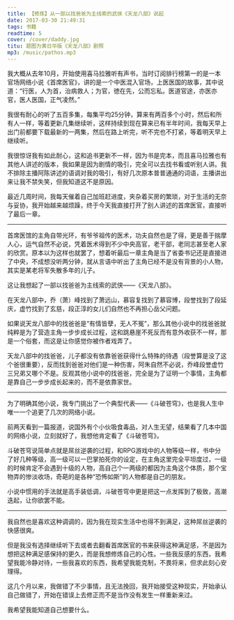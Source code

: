 ```yaml
---
title: 【修炼】从一部以找爸爸为主线索的武侠《天龙八部》说起
date: 2017-03-30 21:49:31
tags: 书籍
readtime: 5
cover: /cover/daddy.jpg
titu: 题图为黄日华版《天龙八部》剧照
mp3: /music/pathos.mp3
---
```

我大概从去年10月，开始使用喜马拉雅听有声书，当时订阅排行榜第一的是一本官场网络小说《首席医官》，讲的是一个中医混入官场，上医医国的故事，其中说道：“行医，人为首，治病救人；为官，徳在先，公而忘私。医道官途，亦医亦官，医人医国，正气凌然。”

我很有耐心的听了五百多集，每集平均25分钟，算来有两百多个小时，然后和所有人一样，等着更新几集继续听，这样持续到现在算来已有半年时间，我每天早上出门前都要下载最新的一两集，然后在路上听完，听不完也不打紧，等着明天早上继续听。

我很惊讶我有如此耐心，这和追书更新不一样，因为书是完本，而且喜马拉雅也有其他人讲述的版本，我如果是因为剧情的吸引，完全可以去找书看或听别人讲。我不排除主播阿陈讲述的语调对我的吸引，有好几次原本普普通通的词语，主播讲出来让我不禁失笑，但我知道这不是原因。

最近几周时间，我每天催着自己加班赶进度，夹杂着买房的繁琐，对于生活的无奈与妥协，我开始越来越烦躁，终于今天我直接打开了别人讲述的首席医官，直接听了最后一章。

---

首席医馆的主角自带光环，有爷爷祖传的医术，功夫自然也是了得，更是善于揣摩人心，运气自然不必说，凭着医术得到不少中央高官，老干部，老同志甚至老人家的欣赏。原本以为这样也就罢了，想着听最后一章主角是当了省委书记还是直接进了中央，不成想没听两分钟，就从言语中听出了主角已经不是没有背景的小人物，其实是某老将军失散多年的儿子。

这让我想起了一部以找爸爸为主线索的武侠——《天龙八部》。

在天龙八部中，乔（萧）峰找到了萧远山，慕容复找到了慕容博，段誉找到了段延庆，虚竹找到了玄慈，段正淳的女儿们自然也不再担心岳父问题。

如果说天龙八部中的找爸爸是“有情皆孽，无人不冤”，那么其他小说中的找爸爸就纯粹是为了营造主角一步步成长过程，这和跳悬崖不死反而有意外收获不一样，那是一个俗套，而这是让你感觉你被作者戏弄了。

天龙八部中的找爸爸，儿子都没有依靠爸爸获得什么特殊的待遇（段誉算是没了这个爸很重要），反而找到爸爸对他们是一种伤害，阿朱自然不必说，乔峰段誉虚竹三兄弟又哪个不是。反观其他小说中的找爸爸，完全是为了证明一个事情，主角都是靠自己一步步成长起来的，而不是依靠家世。

---

为了明确其他小说，我专门挑出了一个典型代表——《斗破苍穹》，也是我人生中唯一一个追更了几次的网络小说。

前两天看到一篇报道，说国外有个小伙吸食毒品，对人生无望，结果看了几本中国的网络小说，立刻就好了，我想他肯定看了《斗破苍穹》。

斗破苍穹说简单点就是屌丝逆袭的过程，和RPG游戏中的人物等级一样，书中分了好几种等级，高一级可以一巴掌拍死你的设定，在主角这里完全平坦度过，一级的时候肯定不会遇到十级的人物，高自己个一两级的都因为主角这个体质，那个宝物弄的惨淡收场，奇葩的是各种“恐怖如斯”的人物都是自己的朋友。

小说中惯用的手法就是高手装低调，斗破苍穹中更是把这一点发挥到了极致，高潮迭起，让你欲罢不能。

---

我自然也是喜欢这种调调的，因为我在现实生活中也得不到满足，这种屌丝逆袭的快感很爽。

但是我没有选择继续听下去或者去翻看首席医官的书来获得这种满足感，不是因为想把这种满足感保持的更久，而是我想修炼自己的心性。一些我反感的东西，我希望我能冷静对待，一些我喜欢的东西，我希望我能克制，不畏将来，但求此刻心安理得。

这几个月以来，我做错了不少事情，且无法挽回，我开始接受这种现实，开始承认自己做错了，开始在错误上去修正而不是当作没有发生一样重新来过。

我希望我能知道自己想要什么。